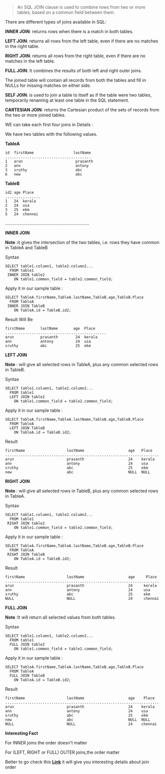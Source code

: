 > An SQL JOIN clause is used to combine rows from two or more tables,
> based on a common field between them.

There are different types of joins available in SQL:

**INNER JOIN**: returns rows when there is a match in both tables.

**LEFT JOIN**: returns all rows from the left table, even if there are no matches in the right table.

**RIGHT JOIN**: returns all rows from the right table, even if there are no matches in the left table.

**FULL JOIN**: It combines the results of both left and right outer joins.

The joined table will contain all records from both the tables and fill in NULLs for missing matches on either side.

**SELF JOIN**: is used to join a table to itself as if the table were two tables, temporarily renaming at least one table in the SQL statement.

**CARTESIAN JOIN**: returns the Cartesian product of the sets of records from the two or more joined tables.

WE can take each first four joins in Details :

We have two tables with the following values.

**TableA**

    id	firstName			       lastName
    .......................................
    1	arun                     	prasanth                 
    2	ann                      	antony                   
    3	sruthy                   	abc                      
    6	new                      	abc                                           

**TableB**

    id2	age	Place
    ................
    1	24	kerala
    2	24	usa
    3	25	ekm
    5	24	chennai


....................................................................

**INNER JOIN**

**Note** :it gives the intersection of the two tables, i.e.  rows they have common in TableA and TableB

Syntax

    SELECT table1.column1, table2.column2...
      FROM table1
     INNER JOIN table2
        ON table1.common_field = table2.common_field;

Apply it in our sample table :

    SELECT TableA.firstName,TableA.lastName,TableB.age,TableB.Place
      FROM TableA
     INNER JOIN TableB
        ON TableA.id = TableB.id2;

Result Will Be 

    firstName	    lastName	   age	Place
    ..............................................
    arun            prasanth        24	kerala
    ann             antony          24	usa
    sruthy          abc             25	ekm

**LEFT JOIN**

**Note** : will give all selected rows in TableA, plus any common selected rows in TableB.

Syntax 

    SELECT table1.column1, table2.column2...
      FROM table1
      LEFT JOIN table2
        ON table1.common_field = table2.common_field;

Apply it in our sample table :

    SELECT TableA.firstName,TableA.lastName,TableB.age,TableB.Place
      FROM TableA
      LEFT JOIN TableB
        ON TableA.id = TableB.id2;

Result
 

    firstName			        lastName			        age	  Place
    ...............................................................................
    arun                     	prasanth                 	24	  kerala
    ann                      	antony                   	24	  usa
    sruthy                   	abc                      	25	  ekm
    new                      	abc                      	NULL  NULL

**RIGHT JOIN**

**Note** : will give all selected rows in TableB, plus any common selected rows in TableA.

Syntax 

    SELECT table1.column1, table2.column2...
      FROM table1
     RIGHT JOIN table2
        ON table1.common_field = table2.common_field;

Apply it in our sample table :

    SELECT TableA.firstName,TableA.lastName,TableB.age,TableB.Place
      FROM TableA
     RIGHT JOIN TableB
        ON TableA.id = TableB.id2;


Result 

    firstName			        lastName			        age	    Place
    ...............................................................................
    arun                     	prasanth                 	24	   kerala
    ann                      	antony                   	24	   usa
    sruthy                   	abc                      	25	   ekm
    NULL				        NULL				        24	   chennai

**FULL JOIN**

**Note** :It will return all selected values from both tables.

Syntax 

    SELECT table1.column1, table2.column2...
      FROM table1
      FULL JOIN table2
        ON table1.common_field = table2.common_field;


Apply it in our sample table :

    SELECT TableA.firstName,TableA.lastName,TableB.age,TableB.Place
      FROM TableA
      FULL JOIN TableB
        ON TableA.id = TableB.id2;

Result 

    firstName			        lastName			        age	   Place
    ...............................................................................
    arun                     	prasanth                 	24	  kerala
    ann                      	antony                   	24	  usa
    sruthy                   	abc                      	25	  ekm
    new                      	abc                      	NULL  NULL
    NULL				        NULL				        24	  chennai


**Interesting Fact**

For INNER joins the order doesn't matter

For (LEFT, RIGHT or FULL) OUTER joins,the order matter

Better to go check this **[Link][1]** it will give you interesting details about join order


  [1]: https://stackoverflow.com/questions/9614922/does-the-join-order-matter-in-sql